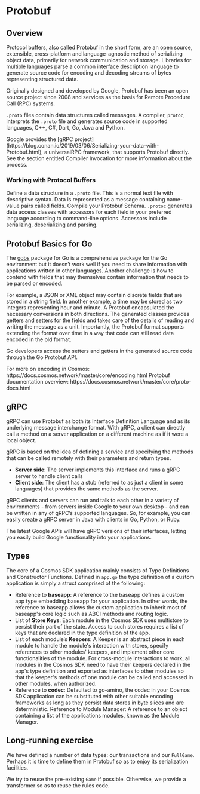 # Protobuf

## Overview

Protocol buffers, also called Protobuf in the short form, are an open source, extensible, cross-platform and language-agnostic method of serializing object data, primarily for network communication and storage. Libraries for multiple languages parse a common interface description language to generate source code for encoding and decoding streams of bytes representing structured data. 

Originally designed and developed by Google, Protobuf has been an open source project since 2008 and services as the basis for Remote Procedure Call (RPC) systems. 

`.proto` files contain data structures called messages. A compiler, `protoc`, interprets the `.proto` file and generates source code in supported languages,  C++, C#, Dart, Go, Java and Python.

<HighlightBox type=”info”>
Google provides the [gRPC project](https://blog.conan.io/2019/03/06/Serializing-your-data-with-Protobuf.html), a universalRPC framework, that supports Protobuf directly. See the section entitled Compiler Invocation for more information about the process.
</HighlightBox>

### Working with Protocol Buffers

Define a data structure in a `.proto` file. This is a normal text file with descriptive syntax. Data is represented as a message containing name-value pairs called fields. 
Compile your Protobuf Schema. `.protoc` generates data access classes with accessors for each field in your preferred language according to command-line options. Accessors include serializing, deserializing and parsing. 

## Protobuf Basics for Go

The [gobs](https://golang.org/pkg/encoding/gob/) package for Go is a comprehensive package for the Go environment but it doesn’t work well if you need to share information with applications written in other languages. Another challenge is how to contend with fields that may themselves contain information that needs to be parsed or encoded. 

For example, a JSON or XML object may contain discrete fields that are stored in a string field. In another example, a time may be stored as two integers representing hour and minute. A Protobuf encapsulated the necessary conversions in both directions. The generated classes provides getters and setters for the fields and takes care of the details of reading and writing the message as a unit. Importantly, the Protobuf format supports extending the format over time in a way that code can still read data encoded in the old format. 

Go developers access the setters and getters in the generated source code through the Go Protobuf API. 

<HighlightBox type=”info”>
For more on encoding in Cosmos: https://docs.cosmos.network/master/core/encoding.html 
Protobuf documentation overview: https://docs.cosmos.network/master/core/proto-docs.html 
</HighlightBox>

## gRPC

gRPC can use Protobuf as both its Interface Definition Language and as its underlying message interchange format. With gRPC, a client can directly call a method on a server application on a different machine as if it were a local object. 

gRPC is based on the idea of defining a service and specifying the methods that can be called remotely with their parameters and return types. 

* **Server side**:  The server implements this interface and runs a gRPC server to handle client calls
* **Client side**: The client has a stub (referred to as just a client in some languages) that provides the same methods as the server.

gRPC clients and servers can run and talk to each other in a variety of environments - from servers inside Google to your own desktop - and can be written in any of gRPC’s supported languages. So, for example, you can easily create a gRPC server in Java with clients in Go, Python, or Ruby.

The latest Google APIs will have gRPC versions of their interfaces, letting you easily build Google functionality into your applications.

## Types

The core of a Cosmos SDK application mainly consists of Type Definitions and Constructor Functions. Defined in `app.go` the type definition of a custom application is simply a struct comprised of the following:

* Reference to **baseapp**: A reference to the baseapp defines a custom app type embedding baseapp for your application. In other words, the reference to baseapp allows the custom application to inherit most of baseapp's core logic such as ABCI methods and routing logic.
* List of **Store Keys**: Each module in the Cosmos SDK uses multistore to persist their part of the state. Access to such stores requires a list of keys that are declared in the type definition of the app.
* List of each module’s **Keepers**: A Keeper is an abstract piece in each module to handle the module's interaction with stores, specify references to other modules' keepers, and implement other core functionalities of the module. For cross-module interactions to work, all modules in the Cosmos SDK need to have their keepers declared in the app's type definition and exported as interfaces to other modules so that the keeper's methods of one module can be called and accessed in other modules, when authorized.
* Reference to **codec**: Defaulted to go-amino, the codec in your Cosmos SDK application can be substituted with other suitable encoding frameworks as long as they persist data stores in byte slices and are deterministic.
Reference to Module Manager: A reference to an object containing a list of the applications modules, known as the Module Manager.

## Long-running exercise

We have defined a number of data types: our transactions and our `FullGame`. Perhaps it is time to define them in Protobuf so as to enjoy its serialization facilities.

We try to reuse the pre-existing `Game` if possible. Otherwise, we provide a transformer so as to reuse the rules code.

<!-- TODO code detail. -->
